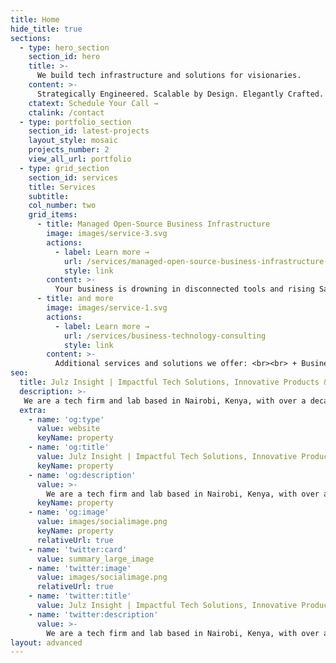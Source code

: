 ```yaml
---
title: Home
hide_title: true
sections:
  - type: hero_section
    section_id: hero
    title: >-
      We build tech infrastructure and solutions for visionaries.
    content: >-
      Strategically Engineered. Scalable by Design. Elegantly Crafted. Built to Create Impact.
    ctatext: Schedule Your Call →
    ctalink: /contact
  - type: portfolio_section
    section_id: latest-projects
    layout_style: mosaic
    projects_number: 2
    view_all_url: portfolio
  - type: grid_section
    section_id: services
    title: Services
    subtitle: 
    col_number: two
    grid_items:
      - title: Managed Open-Source Business Infrastructure
        image: images/service-3.svg
        actions:
          - label: Learn more →
            url: /services/managed-open-source-business-infrastructure-solutions
            style: link
        content: >-
          Your business is drowning in disconnected tools and rising SaaS costs. Every workflow is a workaround, every report a reconciliation. You’re not inefficient — your infrastructure is.<br>We fix that.<br>Julz Insight delivers a unified, modular open-source stack—ERP, CRM, documents, automation, dashboards—all designed, deployed, and managed for scale. You get clarity, control, and speed. We handle the complexity.<br>**Let’s build the backbone your business deserves.**
      - title: and more
        image: images/service-1.svg
        actions:
          - label: Learn more →
            url: /services/business-technology-consulting
            style: link
        content: >-
          Additional services and solutions we offer: <br><br> + Business-Technology Consulting<br> + Web Development<br> + Cloud Solutions<br> + Business-Tech Consulting<br> + Full Stack Development and Design<br> + Automation Solutions<br> + Product Development and Design
seo:
  title: Julz Insight | Impactful Tech Solutions, Innovative Products & Data-Driven Insights ⁕
  description: >-
   We are a tech firm and lab based in Nairobi, Kenya, with over a decade of experience in Software, Web, Cloud, Design, Open-Source, and digital Transformation Expertise. We build impactful tech products and solutions that solve complex challenges and illuminate possibilities.
  extra:
    - name: 'og:type'
      value: website
      keyName: property
    - name: 'og:title'
      value: Julz Insight | Impactful Tech Solutions, Innovative Products & Data-Driven Insights ⁕
      keyName: property
    - name: 'og:description'
      value: >-
        We are a tech firm and lab based in Nairobi, Kenya, with over a decade of experience in Software, Web, Cloud, Design, Open-Source, and digital Transformation Expertise. We build impactful tech products and solutions that solve complex challenges and illuminate possibilities.
      keyName: property
    - name: 'og:image'
      value: images/socialimage.png
      keyName: property
      relativeUrl: true
    - name: 'twitter:card'
      value: summary_large_image
    - name: 'twitter:image'
      value: images/socialimage.png
      relativeUrl: true
    - name: 'twitter:title'
      value: Julz Insight | Impactful Tech Solutions, Innovative Products & Data-Driven Insights ⁕
    - name: 'twitter:description'
      value: >-
        We are a tech firm and lab based in Nairobi, Kenya, with over a decade of experience in Software, Web, Cloud, Design, Open-Source, and digital Transformation Expertise. We build impactful tech products and solutions that solve complex challenges and illuminate possibilities.
layout: advanced
---
```

